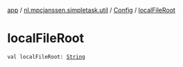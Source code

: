 [app](../../index.md) / [nl.mpcjanssen.simpletask.util](../index.md) / [Config](index.md) / [localFileRoot](.)

# localFileRoot

`val localFileRoot: `[`String`](https://kotlinlang.org/api/latest/jvm/stdlib/kotlin/-string/index.html)